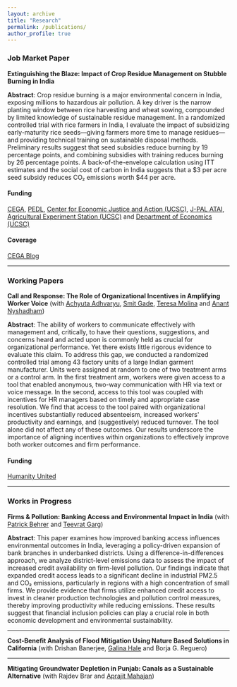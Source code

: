 ```yaml
---
layout: archive
title: "Research"
permalink: /publications/
author_profile: true
---
```


### Job Market Paper

**Extinguishing the Blaze: Impact of Crop Residue Management on Stubble Burning in India**    
  
**Abstract**: Crop residue burning is a major environmental concern in India, exposing millions to hazardous air pollution. A key driver is the narrow planting window between rice harvesting and wheat sowing, compounded by limited knowledge of sustainable residue management. In a randomized controlled trial with rice farmers in India, I evaluate the impact of subsidizing early-maturity rice seeds—giving farmers more time to manage residues—and providing technical training on sustainable disposal methods. Preliminary results suggest that seed subsidies reduce burning by 19 percentage points, and combining subsidies with training reduces burning by 26 percentage points. A back-of-the-envelope calculation using ITT estimates and the social cost of carbon in India suggests that a $3 per acre seed subsidy reduces CO₂ emissions worth $44 per acre.

#### **Funding**
[CEGA](https://cega.berkeley.edu), [PEDL](https://pedl.cepr.org), [Center for Economic Justice and Action (UCSC)](https://economicjustice.ucsc.edu), [J-PAL ATAI](https://www.povertyactionlab.org/initiative/agricultural-technology-adoption-initiative), [Agricultural Experiment Station (UCSC)](https://www.ucsc.edu/agricultural-experiment-station/) and [Department of Economics (UCSC)](https://economics.ucsc.edu)

#### **Coverage**

[CEGA Blog](https://cega.berkeley.edu/article/insights-from-the-field-exciting-new-work-from-aspiring-researchers/)

---

### Working Papers

**Call and Response: The Role of Organizational Incentives in Amplifying Worker Voice**  (with [Achyuta Adhvaryu](https://www.achadhvaryu.com), [Smit Gade](https://goodbusinesslab.org/team/smit-gade-2/), [Teresa Molina](https://sites.google.com/site/teresasmolina) and [Anant Nyshadham](https://www.anantnn.com))
  
**Abstract**: The ability of workers to communicate effectively with management and, critically, to have their questions, suggestions, and concerns heard and acted upon is commonly held as crucial for organizational performance. Yet there exists little rigorous evidence to evaluate this claim. To address this gap, we conducted a randomized controlled trial among 43 factory units of a large Indian garment manufacturer. Units were assigned at random to one of two treatment arms or a control arm. In the first treatment arm, workers were given access to a tool that enabled anonymous, two-way communication with HR via text or voice message. In the second, access to this tool was coupled with incentives for HR managers based on timely and appropriate case resolution. We find that access to the tool paired with organizational incentives substantially reduced absenteeism, increased workers' productivity and earnings, and (suggestively) reduced turnover. The tool alone did not affect any of these outcomes. Our results underscore the importance of aligning incentives within organizations to effectively improve both worker outcomes and firm performance.

#### **Funding**
[Humanity United](https://humanityunited.org)

___

### Works in Progress

**Firms & Pollution: Banking Access and Environmental Impact in India**  (with [Patrick Behrer](https://www.apatrickbehrer.com) and [Teevrat Garg](https://www.teevratgarg.com))
  
**Abstract**: This paper examines how improved banking access influences environmental outcomes in India, leveraging a policy-driven expansion of bank branches in underbanked districts. Using a difference-in-differences approach, we analyze district-level emissions data to assess the impact of increased credit availability on firm-level pollution. Our findings indicate that expanded credit access leads to a significant decline in industrial PM2.5 and CO₂ emissions, particularly in regions with a high concentration of small firms. We provide evidence that firms utilize enhanced credit access to invest in cleaner production technologies and pollution control measures, thereby improving productivity while reducing emissions. These results suggest that financial inclusion policies can play a crucial role in both economic development and environmental sustainability.

---

**Cost-Benefit Analysis of Flood Mitigation Using Nature Based Solutions in California** (with Drishan Banerjee, [Galina Hale](https://sites.google.com/view/galinahale/home) and Borja G. Reguero)

___

**Mitigating Groundwater Depletion in Punjab: Canals as a Sustainable Alternative** (with Rajdev Brar and [Aprajit Mahajan](https://are.berkeley.edu/~aprajit/))
